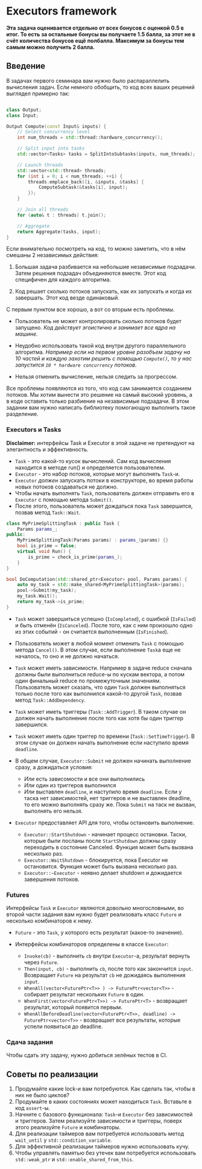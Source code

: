 # Executors framework

**Эта задача оценивается отдельно от всех бонусов с оценкой 0.5 в итог. То есть за остальные бонусы вы получаете 1.5 балла, за этот не в счёт количества бонусов ещё полбалла. Максимум за бонусы тем самым можно получить 2 балла.**

## Введение

В задачах первого семинара вам нужно было распараллелить вычисления задач.
Если немного обобщить, то код всех ваших решений выглядел примерно так:

```c++

class Output;
class Input;

Output Compute(const Input& inputs) {
    // Select concurrency level
    int num_threads = std::thread::hardware_concurrency();

    // Split input into tasks
    std::vector<Tasks> tasks = SplitIntoSubtasks(inputs, num_threads);

    // Launch threads
    std::vector<std::thread> threads;
    for (int i = 0; i < num_threads; ++i) {
        threads.emplace_back([i, &inputs, &tasks] {
            ComputeSubtask(&tasks[i], input);
        });
    }

    // Join all threads
    for (auto& t : threads) t.join();

    // Aggregate
    return Aggregate(tasks, input);
}
```

Если внимательно посмотреть на код, то можно заметить, что в нём смешаны 2
независимых действия:
  
  1. Большая задача разбивается на небольшие независимые подзадачи. Затем
      решения подзадач объединяются вместе. Этот код специфичен для каждого алгоритма.

  2. Код решает сколько потоков запускать, как их запускать и когда
      их завершать. Этот код везде одинаковый.

С первым пунктом все хорошо, а вот со вторым есть проблемы.

* Пользователь не может контролировать сколько потоков будет запущено.
  _Код действует эгоистично и занимает все ядра на машине._

* Неудобно использовать такой код внутри другого параллельного алгоритма.
  _Например если на первом уровне разобъем задачу на 10 частей и каждую захотим решить с помощью `Compute()`, то у нас запустится `10 * hardware concurrency` потоков._

* Нельзя отменить вычисление, нельзя следить за прогрессом.

Все проблемы появляются из того, что код сам занимается созданием
потоков. Мы хотим вынести это решение на самый высокий уровень, а в
коде оставить только разбиение на независимые подзадачи. В этом
задании вам нужно написать библиотеку помогающую выполнить такое разделение.

### Executors и Tasks

**Disclaimer:** интерфейсы Task и Executor в этой задаче не претендуют
  на элегантность и эффективность.

* `Task` - это какой-то кусок вычислений. Сам код вычисления находится в
методе run() и определяется пользователем.
* `Executor` - это набор потоков, которые могут выполнять `Task`-и. 
* `Executor` *должен* запускать потоки в конструкторе, во время работы новых потоков создаваться не должно.
* Чтобы начать выполнять `Task`, пользователь должен отправить его в `Executor` с помощью метода
`Submit()`.
* После этого, пользователь может дождаться пока `Task` завершится, позвав метод `Task::Wait`.

```c++
class MyPrimeSplittingTask : public Task {
    Params params_;
public:
    MyPrimeSplittingTask(Params params) : params_(params) {}
    bool is_prime = false;
    virtual void Run() {
        is_prime = check_is_prime(params_);
    }
}

bool DoComputation(std::shared_ptr<Executor> pool, Params params) {
    auto my_task = std::make_shared<MyPrimeSplittingTask>(params);
    pool->Submit(my_task);
    my_task.Wait();
    return my_task->is_prime;
}
```

* `Task` может завершиться успешно (`IsCompleted`), с ошибкой
  (`IsFailed`) и быть отменён (`IsCanceled`). После того, как с ним
  произошло одно из этих событий - он считается выполненным
  (`IsFinished`).

* Пользователь может в любой момент отменить `Task` с помощью метода
  `Cancel()`. В этом случае, если выполнение `Task`а еще не
  началось, то оно и не должно начаться.

* `Task` может иметь зависимости. Например в задаче reduce сначала
  должны были выполниться reduce-ы по кускам вектора, а потом один
  финальный reduce по промежуточным значениям. Пользователь может
  сказать, что один `Task` должен выполняться только после того как
  выполнился какой-то другой `Task`, позвав метод
  `Task::AddDependency`.

* `Task` может иметь триггеры (`Task::AddTrigger`). В таком случае он должен начать
  выполнение после того как хотя бы один триггер завершился.

* `Task` может иметь один триггер по времени
  (`Task::SetTimeTrigger`). В этом случае он должен начать
  выполнение если наступило время `deadline`.

* В общем случае, `Executor::Submit` не должен начинать выполнение
  сразу, а дожидаться условия:
  * _Или_ есть зависомости и все они выполнились
  * _Или_ один из триггеров выполнился
  * _Или_ выставлен `deadline`, и наступило время `deadline`.
  Если у таска нет зависимостей, нет триггеров и не выставлен deadline,
  то его можно выполнять сразу же.
  Пока `Submit` на таск не вызван, выполнять его нельзя.

* `Executor` предоставляет API для того, чтобы остановить выполнение.
  * `Executor::StartShutdown` - начинает процесс остановки. Таски, которые 
    были посланы после `StartShutdown` должны сразу переходить в состояние Canceled.
    Функция может быть вызвана несколько раз.
  * `Executor::WaitShutdown` - блокируется, пока Executor не остановится.
    Функция может быть вызвана несколько раз.
  * `Executor::~Executor` - неявно делает shutdown и дожидается завершения потоков.

### Futures

Интерфейсы `Task` и `Executor` являются довольно многословными, во второй
части задания вам нужно будет реализовать класс `Future` и несколько комбинаторов к нему.

* `Future` - это `Task`, у которого есть результат (какое-то значение).

* Интерфейсы комбинаторов определены в классе `Executor`:
  * `Invoke(cb)` - выполнить `cb` внутри `Executor`-а, результат вернуть через `Future`.
  * `Then(input, cb)` - выполнить `cb`, после того как закончится `input`. Возвращает `Future` на результат `cb` не дожидаясь выполнения `input`.
  * `WhenAll(vector<FuturePtr<T>> ) -> FuturePtr<vector<T>>` - собирает результат нескольких `Future` в один.
  * `WhenFirst(vector<FuturePtr<T>>) -> FuturePtr<T>` - возвращает результат, который появится первым.
  * `WhenAllBeforeDeadline(vector<FuturePtr<T>>, deadline) -> FuturePtr<vector<T>>` - возвращает все результаты, которые успели появиться до deadline.

### Сдача задания

Чтобы сдать эту задачу, нужно добиться зелёных тестов в CI.

## Советы по реализации

1. Продумайте какие lock-и вам потребуются. Как сделать так, чтобы
    в них не было циклов?
2. Продумайте в каких состояниях может находиться `Task`. Вставьте в
    код `assert`-ы.
3. Начните с базового функционала: `Task`-и `Executor` без
    зависимостей и триггеров. Затем реализуйте зависимости и
    триггеры, поверх этого реализуйте `Future` и комбинаторы.
4. Для реализации таймеров вам потребуется использовать метод
    `wait_until` у `std::condition_variable`.
5. Для эффективной реализации таймеров нужно использовать кучу.
6. Чтобы управлять памятью без утечек вам потребуется использовать `std::weak_ptr` и `std::enable_shared_from_this`.
